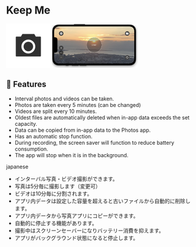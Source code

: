 # Keep Me

<img src='img/img1.png' height=120px> <img src='img/img2.png' height=120px>

## :notebook: Features
- Interval photos and videos can be taken.
- Photos are taken every 5 minutes (can be changed)
- Videos are split every 10 minutes.
- Oldest files are automatically deleted when in-app data exceeds the set capacity.
- Data can be copied from in-app data to the Photos app.
- Has an automatic stop function.
- During recording, the screen saver will function to reduce battery consumption.
- The app will stop when it is in the background.

japanese
- インターバル写真・ビデオ撮影ができます。
- 写真は5分毎に撮影します（変更可）
- ビデオは10分毎に分割されます。
- アプリ内データは設定した容量を超えると古いファイルから自動的に削除します。
- アプリ内データから写真アプリにコピーができます。
- 自動的に停止する機能があります。
- 撮影中はスクリーンセーバーになりバッテリー消費を抑えます。
- アプリがバックグラウンド状態になると停止します。

